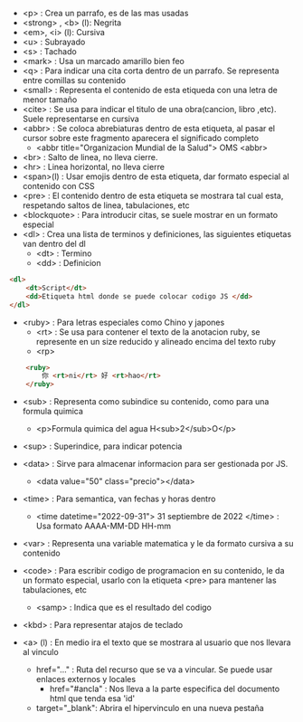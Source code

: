 - \<p> : Crea un parrafo, es de las mas usadas
- \<strong> , \<b> (l): Negrita
- \<em>, \<i> (l): Cursiva
- \<u> : Subrayado
- \<s> : Tachado
- \<mark> : Usa un marcado amarillo bien feo
- \<q> : Para indicar una cita corta dentro de un parrafo. Se representa entre comillas su contenido
- \<small> : Representa el contenido de esta etiqueda con una letra de menor tamaño
- \<cite> : Se usa para indicar el titulo de una obra(cancion, libro ,etc). Suele representarse en cursiva
- \<abbr> : Se coloca abrebiaturas dentro de esta etiqueta, al pasar el cursor sobre este fragmento aparecera el significado completo
	- \<abbr title="Organizacion Mundial de la Salud"> OMS \<abbr>
- \<br> : Salto de linea, no lleva cierre.
- \<hr> : Linea horizontal, no lleva cierre
- \<span>(l) : Usar emojis dentro de esta etiqueta, dar formato especial al contenido con CSS
- \<pre> : El contenido dentro de esta etiqueta se mostrara tal cual esta, respetando saltos de linea, tabulaciones, etc
- \<blockquote> : Para introducir citas, se suele mostrar en un formato especial
- \<dl> : Crea una lista de terminos y definiciones, las siguientes etiquetas van dentro del dl
	- \<dt> : Termino
	- \<dd> : Definicion
```html
<dl>
	<dt>Script</dt>
	<dd>Etiqueta html donde se puede colocar codigo JS </dd>
</dl>
```

- \<ruby> : Para letras especiales como Chino y japones
	- \<rt> : Se usa para contener el texto de la anotacion ruby, se represente en un size reducido y alineado encima del texto ruby
	- \<rp>
```html
	<ruby>
		你 <rt>ni</rt> 好 <rt>hao</rt>
	</ruby>	
```
- \<sub> : Representa como subindice su contenido, como para una formula quimica
	- \<p>Formula quimica del agua  H\<sub>2\</sub>O\</p>
- \<sup> : Superindice, para indicar potencia
- \<data> : Sirve para almacenar informacion para ser gestionada por JS.
	- \<data value="50" class="precio">\</data> 
- \<time> : Para semantica, van fechas y horas dentro
	- \<time datetime="2022-09-31"> 31 septiembre de 2022 \</time> : Usa formato AAAA-MM-DD HH-mm
- \<var> : Representa una variable matematica y le da formato cursiva a su contenido
- \<code> : Para escribir codigo de programacion en su contenido, le da un formato especial, usarlo con la etiqueta \<pre> para mantener las tabulaciones, etc
	- \<samp> :  Indica que es el resultado del codigo
- \<kbd> : Para representar atajos de teclado

- \<a> (l) : En medio ira el texto que se mostrara al usuario que nos llevara al vinculo
	- href="..." : Ruta del recurso que se va a vincular. Se puede usar enlaces externos y locales
		- href="#ancla" : Nos lleva a la parte especifica del documento html que tenda esa 'id'
	- target="\_blank": Abrira el hipervinculo en una nueva pestaña